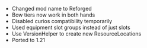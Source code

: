 - Changed mod name to Reforged
- Bow tiers now work in both hands
- Disabled curios compatibility temporarily
- Used equipment slot groups instead of just slots
- Use VersionHelper to create new ResourceLocations
- Ported to 1.21